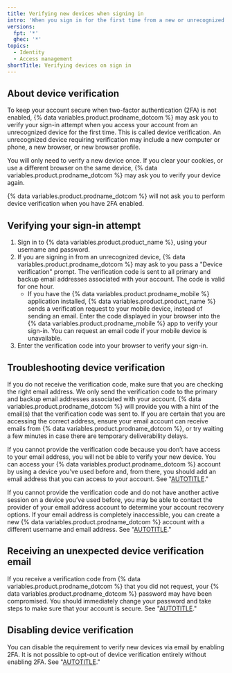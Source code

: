 ```yaml
---
title: Verifying new devices when signing in
intro: 'When you sign in for the first time from a new or unrecognized device without two-factor authentication enabled, {% data variables.product.prodname_dotcom %} may ask for additional verification to confirm that it is you.'
versions:
  fpt: '*'
  ghec: '*'
topics:
  - Identity
  - Access management
shortTitle: Verifying devices on sign in
---
```


## About device verification

To keep your account secure when two-factor authentication (2FA) is not enabled, {% data variables.product.prodname_dotcom %} may ask you to verify your sign-in attempt when you access your account from an unrecognized device for the first time. This is called device verification. An unrecognized device requiring verification may include a new computer or phone, a new browser, or new browser profile.

You will only need to verify a new device once. If you clear your cookies, or use a different browser on the same device, {% data variables.product.prodname_dotcom %} may ask you to verify your device again.

{% data variables.product.prodname_dotcom %} will not ask you to perform device verification when you have 2FA enabled.

## Verifying your sign-in attempt

1. Sign in to {% data variables.product.product_name %}, using your username and password.
1. If you are signing in from an unrecognized device, {% data variables.product.prodname_dotcom %} may ask to you pass a "Device verification" prompt. The verification code is sent to all primary and backup email addresses associated with your account. The code is valid for one hour.
    * If you have the {% data variables.product.prodname_mobile %} application installed, {% data variables.product.product_name %} sends a verification request to your mobile device, instead of sending an email. Enter the code displayed in your browser into the {% data variables.product.prodname_mobile %} app to verify your sign-in. You can request an email code if your mobile device is unavailable.
1. Enter the verification code into your browser to verify your sign-in.

## Troubleshooting device verification

If you do not receive the verification code, make sure that you are checking the right email address. We only send the verification code to the primary and backup email addresses associated with your account. {% data variables.product.prodname_dotcom %} will provide you with a hint of the email(s) that the verification code was sent to. If you are certain that you are accessing the correct address, ensure your email account can receive emails from {% data variables.product.prodname_dotcom %}, or try waiting a few minutes in case there are temporary deliverability delays.

If you cannot provide the verification code because you don’t have access to your email address, you will not be able to verify your new device. You can access your {% data variables.product.prodname_dotcom %} account by using a device you’ve used before and, from there, you should add an email address that you can access to your account. See "[AUTOTITLE](/get-started/signing-up-for-github/verifying-your-email-address)."

If you cannot provide the verification code and do not have another active session on a device you’ve used before, you may be able to contact the provider of your email address account to determine your account recovery options. If your email address is completely inaccessible, you can create a new {% data variables.product.prodname_dotcom %} account with a different username and email address. See "[AUTOTITLE](/get-started/signing-up-for-github/signing-up-for-a-new-github-account)."

## Receiving an unexpected device verification email

If you receive a verification code from {% data variables.product.prodname_dotcom %} that you did not request, your {% data variables.product.prodname_dotcom %} password may have been compromised. You should immediately change your password and take steps to make sure that your account is secure. See "[AUTOTITLE](/authentication/keeping-your-account-and-data-secure/preventing-unauthorized-access)."

## Disabling device verification

You can disable the requirement to verify new devices via email by enabling 2FA. It is not possible to opt-out of device verification entirely without enabling 2FA. See "[AUTOTITLE](/authentication/securing-your-account-with-two-factor-authentication-2fa/configuring-two-factor-authentication)."
